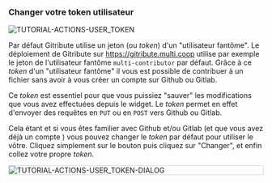 ### Changer votre token utilisateur

<div>
  <img
    alt="TUTORIAL-ACTIONS-USER_TOKEN"
    src="https://raw.githubusercontent.com/multi-coop/gitribute-documentation-content/main/images/tutorial/commented/tutorial-06.png"
    />
</div>

Par défaut Gitribute utilise un jeton (ou _token_) d'un "utilisateur fantôme". Le déploiement de Gitribute sur https://gitribute.multi.coop utilise par exemple le jeton de l'utilisateur fantôme `multi-contributor` par défaut. Grâce à ce _token_ d'un "utilisateur fantôme" il vous est possible de contribuer à un fichier sans avoir à vous créer un compte sur Github ou Gitlab.

Ce _token_ est essentiel pour que vous puissiez "sauver" les modifications que vous avez effectuées depuis le widget. Le _token_ permet en effet d'envoyer des requêtes en `PUT` ou en `POST` vers Github ou Gitlab. 

Cela étant et si vous êtes familier avec Github et/ou Gitlab (et que vous avez déjà un compte ) vous pouvez changer le _token_ par défaut pour utiliser le vôtre. Cliquez simplement sur le bouton <span class="icon"><i class="mdi mdi-account"></i></span> puis cliquez sur "Changer", et enfin collez votre propre _token_.

<div style="border: thin solid lightgrey;">
  <img
    alt="TUTORIAL-ACTIONS-USER_TOKEN-DIALOG"
    src="https://raw.githubusercontent.com/multi-coop/gitribute-documentation-content/main/images/tutorial/actions-token.png"
    />
</div>
